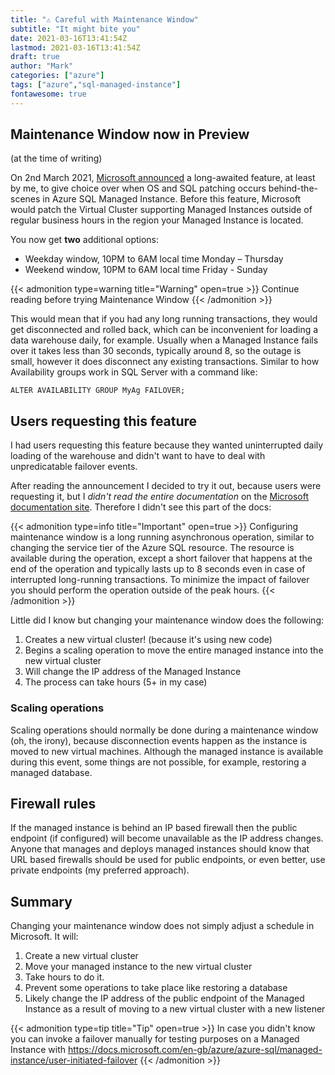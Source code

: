 ```yaml
---
title: "⚠ Careful with Maintenance Window"
subtitle: "It might bite you"
date: 2021-03-16T13:41:54Z
lastmod: 2021-03-16T13:41:54Z
draft: true
author: "Mark"
categories: ["azure"]
tags: ["azure","sql-managed-instance"]
fontawesome: true
---
```


## Maintenance Window now in Preview
(at the time of writing)

On 2nd March 2021, [Microsoft announced](https://techcommunity.microsoft.com/t5/azure-sql/maintenance-window-for-azure-sql-database-and-managed-instance/ba-p/2174835) a long-awaited feature, at least by me, to give choice over when OS and SQL patching occurs behind-the-scenes in Azure SQL Managed Instance. Before this feature, Microsoft would patch the Virtual Cluster supporting Managed Instances outside of regular business hours in the region your Managed Instance is located. 

You now get **two** additional options:

* Weekday window, 10PM to 6AM local time Monday – Thursday
* Weekend window, 10PM to 6AM local time Friday - Sunday

{{< admonition type=warning title="Warning" open=true >}}
Continue reading before trying Maintenance Window
{{< /admonition >}}

This would mean that if you had any long running transactions, they would get disconnected and rolled back, which can be inconvenient for loading a data warehouse daily, for example. Usually when a Managed Instance fails over it takes less than 30 seconds, typically around 8, so the outage is small, however it does disconnect any existing transactions. Similar to how Availability groups work in SQL Server with a  command like:

``` tsql
ALTER AVAILABILITY GROUP MyAg FAILOVER;  
```

## Users requesting this feature

I had users requesting this feature because they wanted uninterrupted daily loading of the warehouse and didn't want to have to deal with unpredicatable failover events.

After reading the announcement I decided to try it out, because users were requesting it, but I *didn't read the entire documentation* on the [Microsoft documentation site](https://docs.microsoft.com/en-us/azure/azure-sql/database/maintenance-window). Therefore I didn't see this part of the docs:

{{< admonition type=info title="Important" open=true >}}
Configuring maintenance window is a long running asynchronous operation, similar to changing the service tier of the Azure SQL resource. The resource is available during the operation, except a short failover that happens at the end of the operation and typically lasts up to 8 seconds even in case of interrupted long-running transactions. To minimize the impact of failover you should perform the operation outside of the peak hours.
{{< /admonition >}}

Little did I know but changing your maintenance window does the following:

1. Creates a new virtual cluster! (because it's using new code)
1. Begins a scaling operation to move the entire managed instance into the new virtual cluster
1. Will change the IP address of the Managed Instance
1. The process can take hours (5+ in my case)

### Scaling operations

Scaling operations should normally be done during a maintenance window (oh, the irony), because disconnection events happen as the instance is moved to new virtual machines. Although the managed instance is available during this event, some things are not possible, for example, restoring a managed database.

## Firewall rules

If the managed instance is behind an IP based firewall then the public endpoint (if configured) will become unavailable as the IP address changes. Anyone that manages and deploys managed instances should know that URL based firewalls should be used for public endpoints, or even better, use private endpoints (my preferred approach).

## Summary

Changing your maintenance window does not simply adjust a schedule in Microsoft. It will:

1. Create a new virtual cluster
1. Move your managed instance to the new virtual cluster
1. Take hours to do it.
1. Prevent some operations to take place like restoring a database
1. Likely change the IP address of the public endpoint of the Managed Instance as a result of moving to a new virtual cluster with a new listener



{{< admonition type=tip title="Tip" open=true >}}
In case you didn't know you can invoke a failover manually for testing purposes on a Managed Instance with https://docs.microsoft.com/en-gb/azure/azure-sql/managed-instance/user-initiated-failover
{{< /admonition >}}